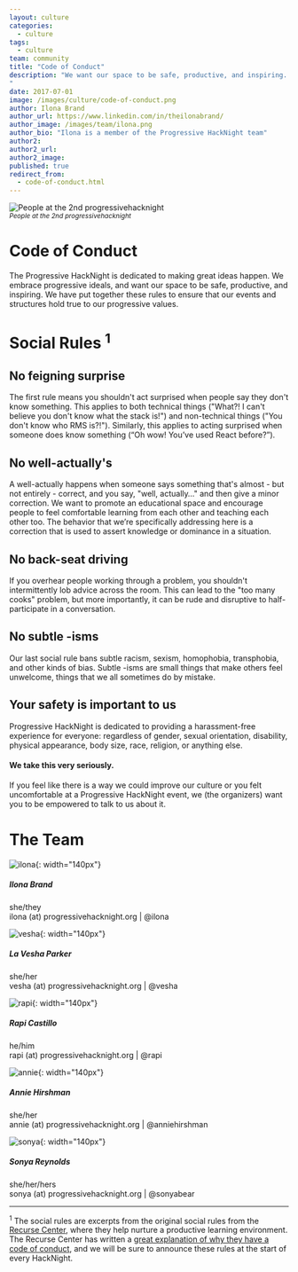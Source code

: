 ```yaml
---
layout: culture
categories:
  - culture
tags:
  - culture
team: community
title: "Code of Conduct"
description: "We want our space to be safe, productive, and inspiring. Our rules ensure that our events and structures hold true to our progressive values.
"
date: 2017-07-01
image: /images/culture/code-of-conduct.png
author: Ilona Brand
author_url: https://www.linkedin.com/in/theilonabrand/
author_image: /images/team/ilona.png
author_bio: "Ilona is a member of the Progressive HackNight team"
author2:
author2_url:
author2_image:
published: true
redirect_from:
  - code-of-conduct.html
---
```


<p class="text-center"><img src="/images/culture/code-of-conduct.png" alt="People at the 2nd progressivehacknight" class="img-thumbnail"/><br />

<small>
    <em>People at the 2nd progressivehacknight</em>
</small>
</p>


# Code of Conduct
The Progressive HackNight is dedicated to making great ideas happen. We embrace progressive ideals, and want our space to be safe, productive, and inspiring. We have put together these rules to ensure that our events and structures hold true to our progressive values.

# Social Rules <sup>1</sup>

## No feigning surprise
The first rule means you shouldn't act surprised when people say they don't know something. This applies to both technical things ("What?! I can't believe you don't know what the stack is!") and non-technical things ("You don't know who RMS is?!"). Similarly, this applies to acting surprised when someone does know something (“Oh wow! You’ve used React before?”).

## No well-actually's
A well-actually happens when someone says something that's almost - but not entirely - correct, and you say, "well, actually…" and then give a minor correction. We want to promote an educational space and encourage people to feel comfortable learning from each other and teaching each other too. The behavior that we’re specifically addressing here is a correction that is used to assert knowledge or dominance in a situation.

## No back-seat driving
If you overhear people working through a problem, you shouldn't intermittently lob advice across the room. This can lead to the "too many cooks" problem, but more importantly, it can be rude and disruptive to half-participate in a conversation.

## No subtle -isms
Our last social rule bans subtle racism, sexism, homophobia, transphobia, and other kinds of bias. Subtle -isms are small things that make others feel unwelcome, things that we all sometimes do by mistake.

## Your safety is important to us
Progressive HackNight is dedicated to providing a harassment-free experience for everyone: regardless of gender, sexual orientation, disability, physical appearance, body size, race, religion, or anything else.

#### We take this very seriously.

If you feel like there is a way we could improve our culture or you felt uncomfortable at a Progressive HackNight event, we (the organizers) want you to be empowered to talk to us about it.


# The Team

![ilona](/images/team/ilona.png){: width="140px"}

##### Ilona Brand
she/they <br/>
ilona (at) progressivehacknight.org | @ilona


![vesha](/images/team/vesha.png){: width="140px"}

##### La Vesha Parker
she/her<br/>
vesha (at) progressivehacknight.org | @vesha

![rapi](/images/team/rapi.png){: width="140px"}

##### Rapi Castillo
he/him<br/>
rapi (at) progressivehacknight.org | @rapi

![annie](/images/team/annie.png){: width="140px"}

##### Annie Hirshman
she/her<br/>
annie (at) progressivehacknight.org | @anniehirshman


![sonya](/images/team/sonya.png){: width="140px"}

##### Sonya Reynolds
she/her/hers<br/>
sonya (at) progressivehacknight.org | @sonyabear

---
<sup>1</sup> The social rules are excerpts from the original social rules from the [Recurse Center](https://www.recurse.com/code-of-conduct), where they help nurture a productive learning environment. The Recurse Center has written a [great explanation of why they have a code of conduct](https://www.recurse.com/code-of-conduct), and we will be sure to announce these rules at the start of every HackNight.
